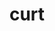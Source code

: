 ---
category: 4-letters
denotation: null
name: curt
reference_link: https://www.etymonline.com/word/curt
root_language: null
root_name: null
title: curt
type: free
word_sums:
- respelling: curt
  sum: 'Curt + '
---